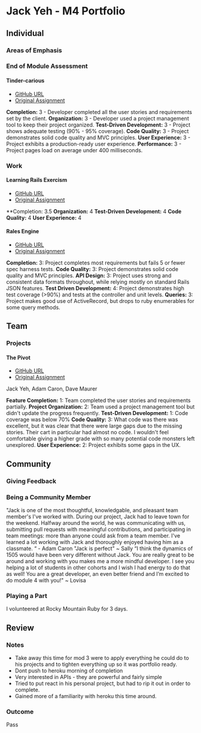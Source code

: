 # Jack Yeh - M4 Portfolio

## Individual

### Areas of Emphasis

### End of Module Assessment

#### Tinder-carious

* [GitHub URL](https://github.com/jxandery/group-tindering/)
* [Original Assignment](https://github.com/turingschool/lesson_plans/blob/master/ruby_03-professional_rails_applications/self_directed_project.markdown)

**Completion:**               3 - Developer completed all the user stories and requirements set by the client.
**Organization:**             3 - Developer used a project management tool to keep their project organized.
**Test-Driven Development:**  3 - Project shows adequate testing (90% - 95% coverage).
**Code Quality:**             3 - Project demonstrates solid code quality and MVC principles.
**User Experience:**          3 - Project exhibits a production-ready user experience.
**Performance:**              3 - Project pages load on average under 400 milliseconds.

### Work

#### Learning Rails Exercism

* [GitHub URL](https://github.com/jxandery/learning-rails-exercism)
* [Original Assignment](https://github.com/turingschool/curriculum/blob/master/source/projects/apicurious.markdown)

**Completion:                 3.5
**Organization:**             4
**Test-Driven Development:**  4
**Code Quality:**             4
**User Experience:**          4

#### Rales Engine

* [GitHub URL](https://github.com/jxandery/rails-engine)
* [Original Assignment](https://github.com/turingschool/curriculum/blob/master/source/projects/rales_engine.markdown)

**Completion:**               3: Project completes most requirements but fails 5 or fewer spec harness tests.
**Code Quality:**             3: Project demonstrates solid code quality and MVC principles.
**API Design:**               3: Project uses strong and consistent data formats throughout, while relying mostly on standard Rails JSON features.
**Test Driven Development:**  4: Project demonstrates high test coverage (>90%) and tests at the controller and unit levels.
**Queries:**                  3: Project makes good use of ActiveRecord, but drops to ruby enumerables for some query methods.

## Team

### Projects

#### The Pivot

* [GitHub URL](http://github.com/adamcaron/the_pivot)
* [Original Assignment]()

Jack Yeh, Adam Caron, Dave Maurer

**Feature Completion:**       1: Team completed the user stories and requirements partially.
**Project Organization:**     2: Team used a project management tool but didn't update the progress frequently.
**Test-Driven Development:**  1: Code coverage was below 70%
**Code Quality:**             3: What code was there was excellent, but it was clear that there were large gaps due to the missing stories. Their cart in particular had almost no code. I wouldn't feel comfortable giving a higher grade with so many potential code monsters left unexplored.
**User Experience:**          2: Project exhibits some gaps in the UX.

## Community

### Giving Feedback

### Being a Community Member
"Jack is one of the most thoughtful, knowledgable, and pleasant team member's I've worked with. During our project, Jack had to leave town for the weekend. Halfway around the world, he was communicating with us, submitting pull requests with meaningful contributions, and participating in team meetings: more than anyone could ask from a team member. I've learned a lot working with Jack and thoroughly enjoyed having him as a classmate. “ - Adam Caron
"Jack is perfect" ~ Sally
“I think the dynamics of 1505 would have been very different without Jack. You are really great to be around and working with you makes me a more mindful developer. I see you helping a lot of students in other cohorts and I wish I had energy to do that as well! You are a great developer, an even better friend and I’m excited to do module 4 with you!" ~ Lovisa

### Playing a Part
I volunteered at Rocky Mountain Ruby for 3 days.

## Review

### Notes

* Take away this time for mod 3 were to apply everything he could do to his projects and to tighten everything up so it was portfolio ready. 
* Dont push to heroku morning of completion
* Very interested in APIs - they are powerful and fairly simple
* Tried to put react in his personal project, but had to rip it out in order to complete. 
* Gained more of a familiarity with heroku this time around. 

### Outcome

Pass
